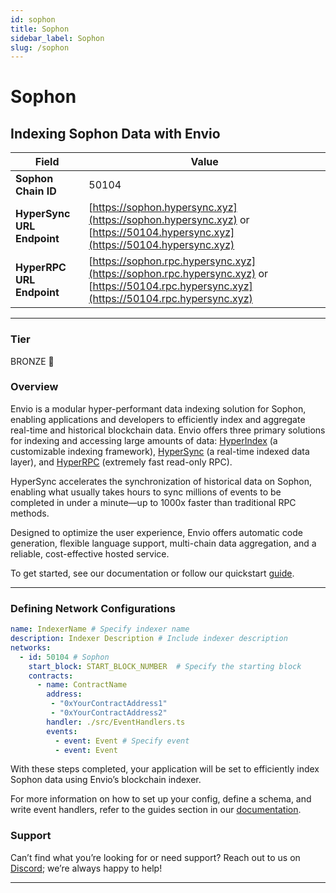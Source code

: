 ```yaml
---
id: sophon
title: Sophon
sidebar_label: Sophon
slug: /sophon
---
```


# Sophon

## Indexing Sophon Data with Envio

| **Field**                     | **Value**                                                                                          |
|-------------------------------|----------------------------------------------------------------------------------------------------|
| **Sophon Chain ID**     | 50104                                                                                            |
| **HyperSync URL Endpoint**    | [https://sophon.hypersync.xyz](https://sophon.hypersync.xyz) or [https://50104.hypersync.xyz](https://50104.hypersync.xyz) |
| **HyperRPC URL Endpoint**     | [https://sophon.rpc.hypersync.xyz](https://sophon.rpc.hypersync.xyz) or [https://50104.rpc.hypersync.xyz](https://50104.rpc.hypersync.xyz) |

---

### Tier

BRONZE 🥉

### Overview

Envio is a modular hyper-performant data indexing solution for Sophon, enabling applications and developers to efficiently index and aggregate real-time and historical blockchain data. Envio offers three primary solutions for indexing and accessing large amounts of data: [HyperIndex](/docs/HyperIndex/overview) (a customizable indexing framework), [HyperSync](/docs/HyperSync/overview) (a real-time indexed data layer), and [HyperRPC](/docs/HyperSync/overview-hyperrpc) (extremely fast read-only RPC).

HyperSync accelerates the synchronization of historical data on Sophon, enabling what usually takes hours to sync millions of events to be completed in under a minute—up to 1000x faster than traditional RPC methods.

Designed to optimize the user experience, Envio offers automatic code generation, flexible language support, multi-chain data aggregation, and a reliable, cost-effective hosted service.

To get started, see our documentation or follow our quickstart [guide](/docs/HyperIndex/contract-import).

---

### Defining Network Configurations

```yaml
name: IndexerName # Specify indexer name
description: Indexer Description # Include indexer description
networks:
  - id: 50104 # Sophon  
    start_block: START_BLOCK_NUMBER  # Specify the starting block
    contracts:
      - name: ContractName
        address:
         - "0xYourContractAddress1"
         - "0xYourContractAddress2"
        handler: ./src/EventHandlers.ts
        events:
          - event: Event # Specify event
          - event: Event
```

With these steps completed, your application will be set to efficiently index Sophon data using Envio’s blockchain indexer.

For more information on how to set up your config, define a schema, and write event handlers, refer to the guides section in our [documentation](/docs/HyperIndex/configuration-file).

### Support

Can’t find what you’re looking for or need support? Reach out to us on [Discord](https://discord.com/invite/Q9qt8gZ2fX); we’re always happy to help!

---
